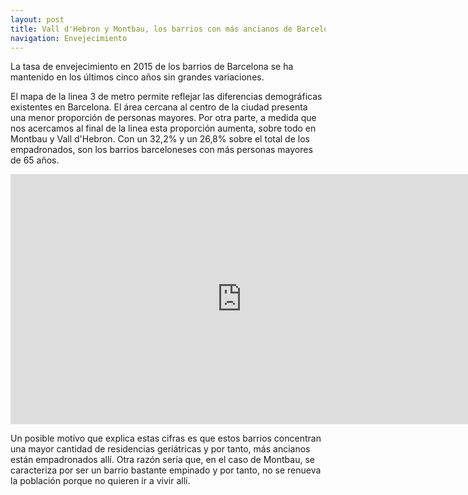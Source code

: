 ```yaml
---
layout: post
title: Vall d'Hebron y Montbau, los barrios con más ancianos de Barcelona
navigation: Envejecimiento
---
```


La tasa de envejecimiento en 2015 de los barrios de Barcelona se ha mantenido en los últimos cinco años sin grandes variaciones. 

El mapa de la linea 3 de metro permite reflejar las diferencias demográficas existentes en Barcelona. El área cercana al centro de la ciudad presenta una menor proporción de personas mayores. Por otra parte, a medida que nos acercamos al final de la linea esta proporción aumenta, sobre todo en Montbau y Vall d'Hebron. Con un 32,2% y un 26,8% sobre el total de los empadronados, son los barrios barceloneses con más personas mayores de 65 años.

 <iframe width="740" height="400" scrolling="no" frameborder="no" src="https://fusiontables.google.com/embedviz?containerId=googft-gviz-canvas&amp;q=select+col2%3E%3E0%2C+col5%3E%3E1%2C+col10%3E%3E0+from+1Le96GKGFhH_Wp_wRouh7YeEwTc17UCEtXIcJJU5l+order+by+col10%3E%3E0+asc+limit+26&amp;viz=GVIZ&amp;t=LINE&amp;uiversion=2&amp;gco_forceIFrame=true&amp;gco_hasLabelsColumn=true&amp;gco_vAxes=%5B%7B%22title%22%3Anull%2C+%22minValue%22%3Anull%2C+%22maxValue%22%3Anull%2C+%22useFormatFromData%22%3Atrue%2C+%22viewWindow%22%3A%7B%22max%22%3Anull%2C+%22min%22%3Anull%7D%7D%2C%7B%22useFormatFromData%22%3Atrue%2C+%22viewWindow%22%3A%7B%22max%22%3Anull%2C+%22min%22%3Anull%7D%2C+%22minValue%22%3Anull%2C+%22maxValue%22%3Anull%7D%5D&amp;gco_useFirstColumnAsDomain=true&amp;gco_legacyScatterChartLabels=true&amp;gco_curveType=&amp;gco_booleanRole=certainty&amp;gco_lineWidth=2&amp;gco_hAxis=%7B%22useFormatFromData%22%3Atrue%2C+%22minValue%22%3Anull%2C+%22maxValue%22%3Anull%2C+%22viewWindow%22%3Anull%2C+%22viewWindowMode%22%3Anull%7D&amp;gco_legend=none&amp;gco_title=Envejecimiento+2015&amp;gco_series=%7B%220%22%3A%7B%22color%22%3A%22%2338761d%22%2C+%22lineWidth%22%3A4%7D%2C+%221%22%3A%7B%22color%22%3A%22none%22%7D%7D&amp;width=740&amp;height=400"></iframe>

Un posible motivo que explica estas cifras es que estos barrios concentran una mayor cantidad de residencias geriátricas y por tanto, más ancianos están empadronados allí. Otra razón sería que, en el caso de Montbau, se caracteriza por ser un barrio bastante empinado y por tanto, no se renueva la población porque no quieren ir a vivir allí. 


 
